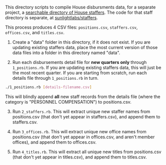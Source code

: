 This directory scripts to compile House disbursments data, for a separate project, a [searchable directory of House staffers](http://staffers.sunlightfoundation.com/).  The code for that staff directory is separate, at [sunlightlabs/staffers](/sunlightlabs/staffers).

This process produces 4 CSV files: `positions.csv`, `staffers.csv`, `offices.csv`, and `titles.csv`.

1) Create a "data" folder in this directory, if it does not exist. If you are updating existing staffers data, place the most current version of those data files into a folder in this directory named "data".

3) Run each disbursements detail file for **new quarters only** through `1_positions.rb`. If you are updating existing staffers data, this will just be the most recent quarter. If you are starting from scratch, run each details file through `1_positions.rb` in turn.

```bash
./1_positions.rb [details-filename.csv]
```

This will blindly append **all** new staff records from the details file (where the category is "PERSONNEL COMPENSATION") to positions.csv.

3) Run `2_staffers.rb`. This will extract unique new staffer names from positions.csv (that don't yet appear in staffers.csv), and append them to staffers.csv.

4) Run `3_offices.rb`. This will extract unique new office names from positions.csv (that don't yet appear in offices.csv, and aren't member offices), and append them to offices.csv.

5) Run `4_titles.rb`. This will extract all unique new titles from positions.csv (that don't yet appear in titles.csv), and append them to titles.csv.